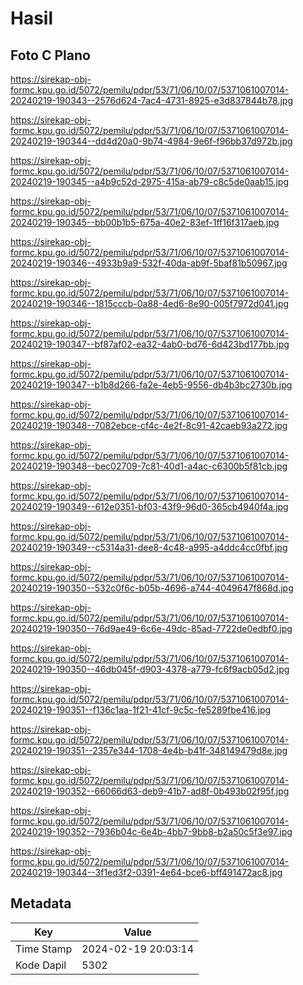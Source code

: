 # Hasil

## Foto C Plano

https://sirekap-obj-formc.kpu.go.id/5072/pemilu/pdpr/53/71/06/10/07/5371061007014-20240219-190343--2576d624-7ac4-4731-8925-e3d837844b78.jpg

https://sirekap-obj-formc.kpu.go.id/5072/pemilu/pdpr/53/71/06/10/07/5371061007014-20240219-190344--dd4d20a0-9b74-4984-9e6f-f96bb37d972b.jpg

https://sirekap-obj-formc.kpu.go.id/5072/pemilu/pdpr/53/71/06/10/07/5371061007014-20240219-190345--a4b9c52d-2975-415a-ab79-c8c5de0aab15.jpg

https://sirekap-obj-formc.kpu.go.id/5072/pemilu/pdpr/53/71/06/10/07/5371061007014-20240219-190345--bb00b1b5-675a-40e2-83ef-1ff16f317aeb.jpg

https://sirekap-obj-formc.kpu.go.id/5072/pemilu/pdpr/53/71/06/10/07/5371061007014-20240219-190346--4933b9a9-532f-40da-ab9f-5baf81b50967.jpg

https://sirekap-obj-formc.kpu.go.id/5072/pemilu/pdpr/53/71/06/10/07/5371061007014-20240219-190346--1815cccb-0a88-4ed6-8e90-005f7972d041.jpg

https://sirekap-obj-formc.kpu.go.id/5072/pemilu/pdpr/53/71/06/10/07/5371061007014-20240219-190347--bf87af02-ea32-4ab0-bd76-6d423bd177bb.jpg

https://sirekap-obj-formc.kpu.go.id/5072/pemilu/pdpr/53/71/06/10/07/5371061007014-20240219-190347--b1b8d266-fa2e-4eb5-9556-db4b3bc2730b.jpg

https://sirekap-obj-formc.kpu.go.id/5072/pemilu/pdpr/53/71/06/10/07/5371061007014-20240219-190348--7082ebce-cf4c-4e2f-8c91-42caeb93a272.jpg

https://sirekap-obj-formc.kpu.go.id/5072/pemilu/pdpr/53/71/06/10/07/5371061007014-20240219-190348--bec02709-7c81-40d1-a4ac-c6300b5f81cb.jpg

https://sirekap-obj-formc.kpu.go.id/5072/pemilu/pdpr/53/71/06/10/07/5371061007014-20240219-190349--612e0351-bf03-43f9-96d0-365cb4940f4a.jpg

https://sirekap-obj-formc.kpu.go.id/5072/pemilu/pdpr/53/71/06/10/07/5371061007014-20240219-190349--c5314a31-dee8-4c48-a995-a4ddc4cc0fbf.jpg

https://sirekap-obj-formc.kpu.go.id/5072/pemilu/pdpr/53/71/06/10/07/5371061007014-20240219-190350--532c0f6c-b05b-4696-a744-4049647f868d.jpg

https://sirekap-obj-formc.kpu.go.id/5072/pemilu/pdpr/53/71/06/10/07/5371061007014-20240219-190350--76d9ae49-6c6e-49dc-85ad-7722de0edbf0.jpg

https://sirekap-obj-formc.kpu.go.id/5072/pemilu/pdpr/53/71/06/10/07/5371061007014-20240219-190350--46db045f-d903-4378-a779-fc6f9acb05d2.jpg

https://sirekap-obj-formc.kpu.go.id/5072/pemilu/pdpr/53/71/06/10/07/5371061007014-20240219-190351--f136c1aa-1f21-41cf-9c5c-fe5289fbe416.jpg

https://sirekap-obj-formc.kpu.go.id/5072/pemilu/pdpr/53/71/06/10/07/5371061007014-20240219-190351--2357e344-1708-4e4b-b41f-348149479d8e.jpg

https://sirekap-obj-formc.kpu.go.id/5072/pemilu/pdpr/53/71/06/10/07/5371061007014-20240219-190352--66066d63-deb9-41b7-ad8f-0b493b02f95f.jpg

https://sirekap-obj-formc.kpu.go.id/5072/pemilu/pdpr/53/71/06/10/07/5371061007014-20240219-190352--7936b04c-6e4b-4bb7-9bb8-b2a50c5f3e97.jpg

https://sirekap-obj-formc.kpu.go.id/5072/pemilu/pdpr/53/71/06/10/07/5371061007014-20240219-190344--3f1ed3f2-0391-4e64-bce6-bff491472ac8.jpg


## Metadata

| Key        | Value               |
| ---------- | ------------------- |
| Time Stamp | 2024-02-19 20:03:14 |
| Kode Dapil | 5302                |



